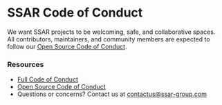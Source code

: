 # SSAR Code of Conduct

We want SSAR projects to be welcoming, safe, and collaborative spaces.  
All contributors, maintainers, and community members are expected to follow our [Open Source Code of Conduct](https://docs.ssar-group.com/legal/code-of-conduct?pr=opensoucre).

### Resources
- [Full Code of Conduct](https://docs.ssar-group.com/legal/code-of-conduct)  
- [Open Source Code of Conduct](https://docs.ssar-group.com/legal/code-of-conduct?pr=opensoucre)
- Questions or concerns? Contact us at [contactus@ssar-group.com](mailto:contactus@ssar-group.com)
